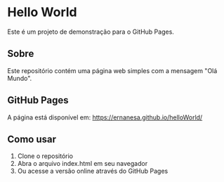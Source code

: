 # Hello World

Este é um projeto de demonstração para o GitHub Pages.

## Sobre

Este repositório contém uma página web simples com a mensagem "Olá Mundo".

## GitHub Pages

A página está disponível em: https://ernanesa.github.io/helloWorld/

## Como usar

1. Clone o repositório
2. Abra o arquivo index.html em seu navegador
3. Ou acesse a versão online através do GitHub Pages
